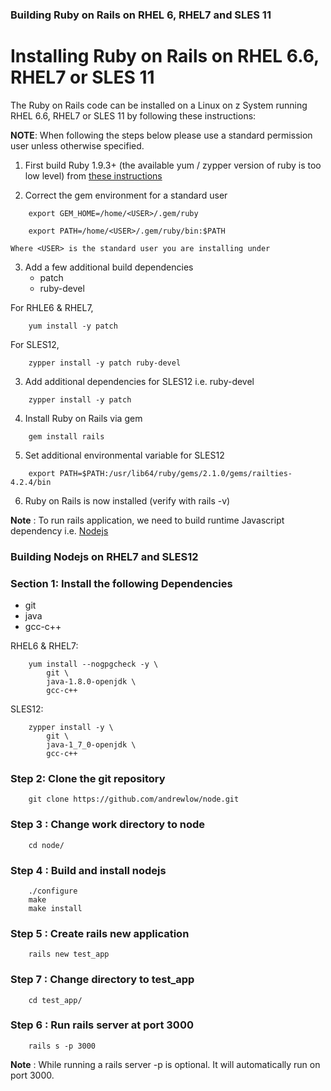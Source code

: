 ### Building Ruby on Rails on RHEL 6, RHEL7 and SLES 11

# Installing Ruby on Rails on RHEL 6.6, RHEL7  or SLES 11

The Ruby on Rails code can be installed on a Linux on z System running RHEL 6.6, RHEL7 or SLES 11 by following these instructions:

**NOTE**: When following the steps below please use a standard
permission user unless otherwise specified.

1. First build Ruby 1.9.3+ (the available yum / zypper version of ruby is too low level) from [these instructions](https://github.com/linux-on-ibm-z/docs/wiki/Building-Ruby)

2. Correct the gem environment for a standard user
```
    export GEM_HOME=/home/<USER>/.gem/ruby

    export PATH=/home/<USER>/.gem/ruby/bin:$PATH
```
    Where <USER> is the standard user you are installing under

3. Add a few additional build dependencies
    * patch
    * ruby-devel
    
For RHLE6 & RHEL7,
```
    yum install -y patch
```
For SLES12,
```
    zypper install -y patch ruby-devel
```
3. Add additional dependencies for SLES12 i.e. ruby-devel
```
    zypper install -y patch
```

4. Install Ruby on Rails via gem
```       
    gem install rails
```
5. Set additional environmental variable for SLES12
```
    export PATH=$PATH:/usr/lib64/ruby/gems/2.1.0/gems/railties-4.2.4/bin
```
6. Ruby on Rails is now installed (verify with rails -v)

**Note** :
To run rails application, we need to build runtime Javascript dependency i.e. [Nodejs](https://nodejs.org/en/)
### Building Nodejs on RHEL7 and SLES12
### Section 1: Install the following Dependencies
* git
* java
* gcc-c++

RHEL6 & RHEL7:
```
    yum install --nogpgcheck -y \
        git \
        java-1.8.0-openjdk \
        gcc-c++
```
SLES12:
```
    zypper install -y \
        git \
        java-1_7_0-openjdk \
        gcc-c++
```

### Step 2: Clone the git repository 
```
    git clone https://github.com/andrewlow/node.git
```

### Step 3 : Change work directory to node
```
    cd node/
```
### Step 4 : Build and install nodejs
```
    ./configure
    make
    make install
```
### Step 5 : Create rails new application
```
    rails new test_app
```
### Step 7 : Change directory to test_app
```
    cd test_app/
```
### Step 6 : Run rails server at port 3000
```
    rails s -p 3000
```
**Note** : While running a rails server -p is optional. It will automatically run on port 3000.








